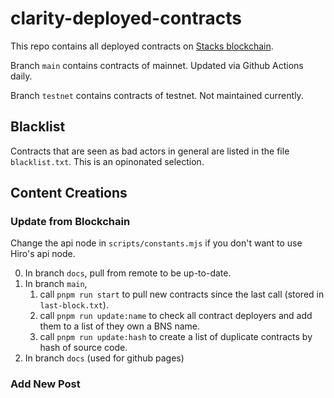# clarity-deployed-contracts

This repo contains all deployed contracts on [Stacks blockchain](https://stacks.org).

Branch `main` contains contracts of mainnet. Updated via Github Actions daily.

Branch `testnet` contains contracts of testnet. Not maintained currently.

## Blacklist

Contracts that are seen as bad actors in general are listed in the file `blacklist.txt`. This is an opinonated selection.

## Content Creations

### Update from Blockchain

Change the api node in `scripts/constants.mjs` if you don't want to use Hiro's api node.

0. In branch `docs`, pull from remote to be up-to-date.
1. In branch `main`,
   1. call `pnpm run start` to pull new contracts since the last call (stored in `last-block.txt`).
   2. call `pnpm run update:name` to check all contract deployers and add them to a list of they own a BNS name.
   3. call `pnpm run update:hash` to create a list of duplicate contracts by hash of source code.
2. In branch `docs` (used for github pages)

### Add New Post
